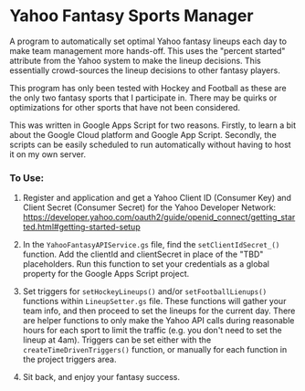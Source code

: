 # Yahoo Fantasy Sports Manager
A program to automatically set optimal Yahoo fantasy lineups each day to make team management more hands-off. This uses the "percent started" attribute from the Yahoo system to make the lineup decisions. This essentially crowd-sources the lineup decisions to other fantasy players.

This program has only been tested with Hockey and Football as these are the only two fantasy sports that I participate in. There may be quirks or optimizations for other sports that have not been considered.

This was written in Google Apps Script for two reasons. Firstly, to learn a bit about the Google Cloud platform and Google App Script. Secondly, the scripts can be easily scheduled to run automatically without having to host it on my own server.

### To Use:
1. Register and application and get a Yahoo Client ID (Consumer Key) and Client Secret (Consumer Secret) for the Yahoo Developer Network:
https://developer.yahoo.com/oauth2/guide/openid_connect/getting_started.html#getting-started-setup

2. In the `YahooFantasyAPIService.gs` file, find the `setClientIdSecret_()` function. Add the clientId and clientSecret in place of the "TBD" placeholders. Run this function to set your credentials as a global property for the Google Apps Script project.

3. Set triggers for `setHockeyLineups()` and/or `setFootballLienups()` functions within `LineupSetter.gs` file. These functions will gather your team info, and then proceed to set the lineups for the current day. There are helper functions to only make the Yahoo API calls during reasonable hours for each sport to limit the traffic (e.g. you don't need to set the lineup at 4am). Triggers can be set either with the `createTimeDrivenTriggers()` function, or manually for each function in the project triggers area.

4. Sit back, and enjoy your fantasy success.

